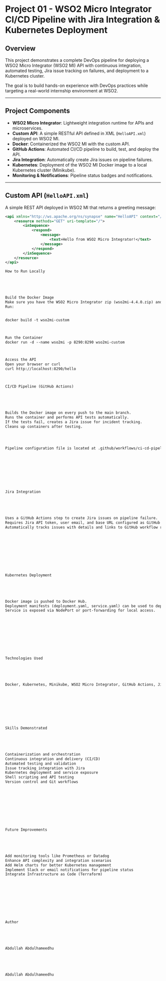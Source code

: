
# Project 01 - WSO2 Micro Integrator CI/CD Pipeline with Jira Integration & Kubernetes Deployment

## Overview

This project demonstrates a complete DevOps pipeline for deploying a WSO2 Micro Integrator (WSO2 MI) API with continuous integration, automated testing, Jira issue tracking on failures, and deployment to a Kubernetes cluster. 

The goal is to build hands-on experience with DevOps practices while targeting a real-world internship environment at WSO2.

---

## Project Components

- **WSO2 Micro Integrator**: Lightweight integration runtime for APIs and microservices.
- **Custom API**: A simple RESTful API defined in XML (`HelloAPI.xml`) deployed on WSO2 MI.
- **Docker**: Containerized the WSO2 MI with the custom API.
- **GitHub Actions**: Automated CI/CD pipeline to build, test, and deploy the API.
- **Jira Integration**: Automatically create Jira issues on pipeline failures.
- **Kubernetes**: Deployment of the WSO2 MI Docker image to a local Kubernetes cluster (Minikube).
- **Monitoring & Notifications**: Pipeline status badges and notifications.

---
## Custom API (`HelloAPI.xml`)

A simple REST API deployed in WSO2 MI that returns a greeting message:

```xml
<api xmlns="http://ws.apache.org/ns/synapse" name="HelloAPI" context="/hello">
    <resource methods="GET" uri-template="/">
        <inSequence>
            <respond>
                <message>
                    <text>Hello from WSO2 Micro Integrator!</text>
                </message>
            </respond>
        </inSequence>
    </resource>
</api>

How to Run Locally





Build the Docker Image
Make sure you have the WSO2 Micro Integrator zip (wso2mi-4.4.0.zip) and API XML inside the project folder.
Run:


docker build -t wso2mi-custom 



Run the Container
docker run -d --name wso2mi -p 8290:8290 wso2mi-custom



Access the API
Open your browser or curl
curl http://localhost:8290/hello



CI/CD Pipeline (GitHub Actions)





Builds the Docker image on every push to the main branch.
Runs the container and performs API tests automatically.
If the tests fail, creates a Jira issue for incident tracking.
Cleans up containers after testing.




Pipeline configuration file is located at .github/workflows/ci-cd-pipeline.yml.









Jira Integration





Uses a GitHub Actions step to create Jira issues on pipeline failure.
Requires Jira API token, user email, and base URL configured as GitHub Secrets.
Automatically tracks issues with details and links to GitHub workflow run.










Kubernetes Deployment





Docker image is pushed to Docker Hub.
Deployment manifests (deployment.yaml, service.yaml) can be used to deploy WSO2 MI to Kubernetes (Minikube or cloud).
Service is exposed via NodePort or port-forwarding for local access.










Technologies Used





Docker, Kubernetes, Minikube, WSO2 Micro Integrator, GitHub Actions, Jira API, Bash scripting, REST API, XML configuration, Curl









Skills Demonstrated





Containerization and orchestration
Continuous integration and delivery (CI/CD)
Automated testing and validation
Issue tracking integration with Jira
Kubernetes deployment and service exposure
Shell scripting and API testing
Version control and Git workflows










Future Improvements





Add monitoring tools like Prometheus or Datadog
Enhance API complexity and integration scenarios
Add Helm charts for better Kubernetes management
Implement Slack or email notifications for pipeline status
Integrate Infrastructure as Code (Terraform)










Author





Abdullah Abdulhameedhu





Abdullah Abdulhameedhu

